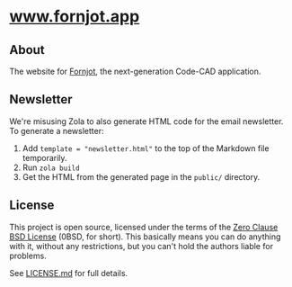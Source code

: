 # www.fornjot.app

## About

The website for [Fornjot](https://github.com/hannobraun/Fornjot), the next-generation Code-CAD application.


## Newsletter

We're misusing Zola to also generate HTML code for the email newsletter. To generate a newsletter:

1. Add `template = "newsletter.html"` to the top of the Markdown file temporarily.
2. Run `zola build`
3. Get the HTML from the generated page in the `public/` directory.


## License

This project is open source, licensed under the terms of the [Zero Clause BSD License] (0BSD, for short). This basically means you can do anything with it, without any restrictions, but you can't hold the authors liable for problems.

See [LICENSE.md] for full details.

[Zero Clause BSD License]: https://opensource.org/licenses/0BSD
[LICENSE.md]: LICENSE.md

